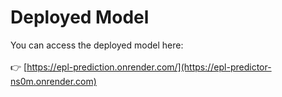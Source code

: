 # Deployed Model

You can access the deployed model here:  
 <br>
👉 [https://epl-prediction.onrender.com/](https://epl-predictor-ns0m.onrender.com)

